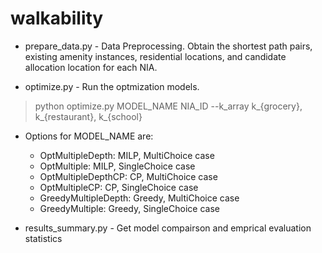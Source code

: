 # walkability

* prepare_data.py - Data Preprocessing. Obtain the shortest path pairs, existing amenity instances, residential locations, and candidate allocation location for each NIA.

* optimize.py - Run the optmization models.
>  python optimize.py MODEL_NAME NIA_ID --k_array k_{grocery}, k_{restaurant}, k_{school}
>  
  * Options for MODEL_NAME are:
    * OptMultipleDepth: MILP, MultiChoice case
    * OptMultiple: MILP, SingleChoice case
    * OptMultipleDepthCP: CP, MultiChoice case
    * OptMultipleCP: CP, SingleChoice case
    * GreedyMultipleDepth: Greedy, MultiChoice case
    * GreedyMultiple: Greedy, SingleChoice case

* results_summary.py - Get model compairson and emprical evaluation statistics

